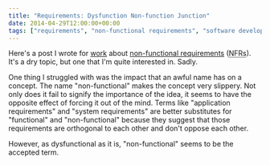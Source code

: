 ```yaml
---
title: "Requirements: Dysfunction Non-function Junction"
date: 2014-04-29T12:00:00+00:00
tags: ["requirements", "non-functional requirements", "software development"]
---
```


Here's a post I wrote for [work](http://intelliware.com) about [non-functional requirements](../2014-04-29-non-functional-requirements-are-underappreciated/) (<abbr title="non-functional requirements">NFRs</abbr>). It's a dry topic, but one that I'm quite interested in. Sadly.

One thing I struggled with was the impact that an awful name has on a concept. The name "non-functional" makes the concept very slippery. Not only does it fail to signify the importance of the idea, it seems to have the opposite effect of forcing it out of the mind. Terms like "application requirements" and "system requirements" are better substitutes for "functional" and "non-functional" because they suggest that those requirements are orthogonal to each other and don't oppose each other.

However, as dysfunctional as it is, "non-functional" seems to be the accepted term. 